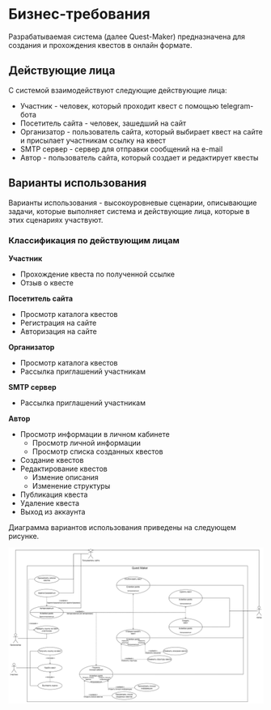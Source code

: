 # Бизнес-требования

Разрабатываемая система (далее Quest-Maker) предназначена для создания и прохождения квестов в онлайн формате.

## Действующие лица

С системой взаимодействуют следующие действующие лица:
- Участник - человек, который проходит квест с помощью telegram-бота
- Посетитель сайта - человек, зашедший на сайт
- Организатор - пользователь сайта, который выбирает квест на сайте и присылает участникам ссылку на квест
- SMTP сервер - сервер для отправки сообщений на e-mail
- Автор - пользователь сайта, который создает и редактирует квесты

## Варианты использования

Варианты использования - высокоуровневые сценарии, описывающие задачи, которые выполняет система и действующие лица, которые в этих сценариях участвуют.

### Классификация по действующим лицам

**Участник**
- Прохождение квеста по полученной ссылке
- Отзыв о квесте

**Посетитель сайта**
- Просмотр каталога квестов
- Регистрация на сайте
- Авторизация на сайте

**Организатор**
- Просмотр каталога квестов
- Рассылка приглашений участникам

**SMTP сервер**
- Рассылка приглашений участникам

**Автор**
- Просмотр информации в личном кабинете
  - Просмотр личной информации
  - Просмотр списка созданных квестов
- Создание квестов
- Редактирование квестов
  - Измение описания
  - Изменение структуры
- Публикация квеста
- Удаление квеста
- Выход из аккаунта

Диаграмма вариантов использования приведены на следующем рисунке.

![](use-cases.png)
